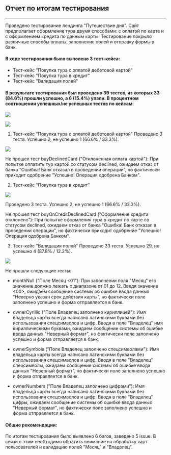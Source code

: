 ## Отчет по итогам тестирования
***
Проведено тестирование лендинга "Путешествие дня". Сайт предполагает оформление тура двумя способами: с оплатой по карте и с оформлением кредита по данным карты. Тестирование покрыло различные способы оплаты, заполнение полей и отправку формы в банк.
#### В ходе тестирования было выполено 3 тест-кейса:
- Тест-кейс "Покупка тура с оплатой дебетовой картой"
- Тест-кейс "Покупка тура в кредит"
- Тест-кейс "Валидация полей"

#### В результате тестирования был проведено 39 тестов, из которых 33 (84.6%) прошли успешно, а 6 (15.4%) упали. В процентном соотношении успешных/не успешных тестов по кейсам:

![](https://drive.google.com/file/d/1_sMRz46dZ7IkBXvmtKTkLQdesvmXL-Z_/view?usp=sharing)

![](https://drive.google.com/file/d/1MGOZmAAtIZ9xdIL_BF_hSO84IIgVwMZE/view?usp=sharing)

1. Тест-кейс "Покупка тура с оплатой дебетовой картой"
Проведено 3 теста. Успешно 2, не успешно 1 (66.6% / 33.3%).

![](https://drive.google.com/file/d/1MFqDuiQM9UgQcWH085xllyl51r12-cYo/view?usp=sharing)

Не прошел тест buyDeclinedCard ("Отклоненная оплата картой"): При попытке оплатить тур картой со статусом declined, ожидаем отказ от банка "Ошибка! Банк отказал в проведении операции", но фактически приходит одобрение "Успешно! Операция одобрена Банком".

2. Тест-кейс "Покупка тура в кредит"

![](https://drive.google.com/file/d/1htQAJf6gv1d_lUUKe-pjQyQZi6bnopXR/view?usp=sharing)

Проведено 3 теста. Успешно 2, не успешно 1 (66.6% / 33.3%).

Не прошел тест buyOnCreditDeclinedCard ("Оформление кредита отклонено"): При попытке оформления тура в кредит по карте со статусом declined, ожидаем отказ от банка "Ошибка! Банк отказал в проведении операции", но фактически приходит одобрение "Успешно! Операция одобрена Банком".

3. Тест-кейс "Валидация полей"
Проведено 33 теста. Успешно 29, не успешно 4 (87.8% / 12.2%).

![](https://drive.google.com/file/d/1Mf9RQxY5_d7L3HTXmTtONV_D5-lVO3mv/view?usp=sharing)

Не прошли следующие тесты:

- monthNull ("Поле Месяц <01"): При заполнении поля "Месяц" его значение должно лежать с диапазоне от 01 до 12. Введя значение <00>, ожидаем сообщение системы об ошибке ввода данных "Неверно указан срок действия карты", но фактически поле заполнено успешно и форма отправляется в банк. 

- ownerСyrillic ("Поле Владелец заполнено кириллицей"): Имя владельца карты всегда написано латинскими буквами без использования спецсимволов и цифр. Вводя в поле "Владелец" имя кириллическими буквами, ожидаем сообщение системы об ошибке ввода данных "Неверный формат", но фактически поле заполнено успешно и форма отправляется в банк.

- ownerSymbols ("Поле Владелец заполнено спецсимволами"): Имя владельца карты всегда написано латинскими буквами без использования спецсимволов и цифр. Вводя в поле "Владелец" спецсимволы, ожидаем сообщение системы об ошибке ввода данных "Неверный формат", но фактически поле заполнено успешно и форма отправляется в банк.

- ownerNumbers ("Поле Владелец заполнено цифрами"): Имя владельца карты всегда написано латинскими буквами без использования спецсимволов и цифр. Вводя в поле "Владелец" цифры, ожидаем сообщение системы об ошибке ввода данных "Неверный формат", но фактически поле заполнено успешно и форма отправляется в банк.

#### Общие рекомендации:
По итогам тестирования было выявлено 6 багов, заведено 5 issue. В связи с этим необходимо обратить внимание на обработку карт пользователей и валидацию полей "Месяц" и "Владелец".